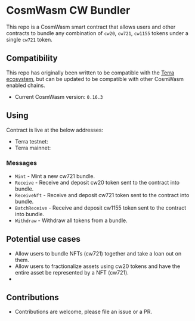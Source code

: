 # CosmWasm CW Bundler

This repo is a CosmWasm smart contract that allows users and other contracts to bundle any combination of `cw20`, `cw721`, `cw1155` tokens under a single `cw721` token.

## Compatibility

This repo has originally been written to be compatible with the [Terra ecosystem](https://www.terra.money), but can be updated to be compatible with other CosmWasm enabled chains.

- Current CosmWasm version: `0.16.3`

## Using

Contract is live at the below addresses:
- Terra testnet:
- Terra mainnet:

### Messages

- `Mint` - Mint a new cw721 bundle.
- `Receive` - Receive and deposit cw20 token sent to the contract into bundle.
- `ReceiveNft` - Receive and deposit cw721 token sent to the contract into bundle.
- `BatchReceive` - Receive and deposit cw1155 token sent to the contract into bundle.
- `Withdraw` - Withdraw all tokens from a bundle.

## Potential use cases

- Allow users to bundle NFTs (cw721) together and take a loan out on them.
- Allow users to fractionalize assets using cw20 tokens and have the entire asset be represented by a NFT (cw721).
-

## Contributions

- Contributions are welcome, please file an issue or a PR.